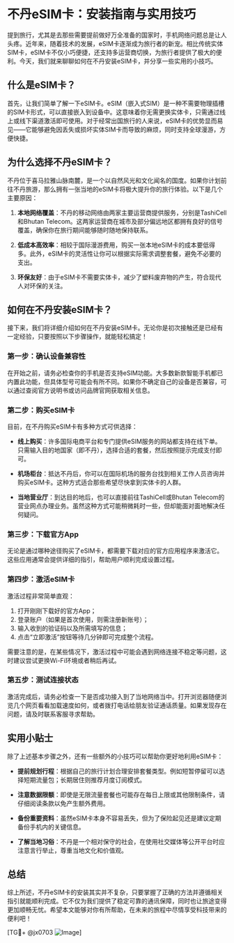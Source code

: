 # 不丹eSIM卡：安装指南与实用技巧

提到旅行，尤其是去那些需要提前做好万全准备的国家时，手机网络问题总是让人头疼。近年来，随着技术的发展，eSIM卡逐渐成为旅行者的新宠。相比传统实体SIM卡，eSIM卡不仅小巧便捷，还支持多运营商切换，为旅行者提供了极大的便利。今天，我们就来聊聊如何在不丹安装eSIM卡，并分享一些实用的小技巧。

## 什么是eSIM卡？

首先，让我们简单了解一下eSIM卡。eSIM（嵌入式SIM）是一种不需要物理插槽的SIM卡形式，可以直接嵌入到设备中。这意味着你无需更换实体卡，只需通过线上或线下渠道激活即可使用。对于经常出国旅行的人来说，eSIM卡的优势显而易见——它能够避免因丢失或损坏实体SIM卡而导致的麻烦，同时支持全球漫游，方便快捷。

## 为什么选择不丹eSIM卡？

不丹位于喜马拉雅山脉南麓，是一个以自然风光和文化闻名的国度。如果你计划前往不丹旅游，那么拥有一张当地的eSIM卡将极大提升你的旅行体验。以下是几个主要原因：

1. **本地网络覆盖**：不丹的移动网络由两家主要运营商提供服务，分别是TashiCell和Bhutan Telecom。这两家运营商在城市及部分偏远地区都拥有良好的信号覆盖，确保你在旅行期间能够随时随地保持联系。
   
2. **低成本高效率**：相较于国际漫游费用，购买一张本地eSIM卡的成本要低得多。此外，eSIM卡的灵活性让你可以根据实际需求调整套餐，避免不必要的支出。

3. **环保友好**：由于eSIM卡不需要实体卡，减少了塑料废弃物的产生，符合现代人对环保的关注。

## 如何在不丹安装eSIM卡？

接下来，我们将详细介绍如何在不丹安装eSIM卡。无论你是初次接触还是已经有一定经验，只要按照以下步骤操作，就能轻松搞定！

### 第一步：确认设备兼容性

在开始之前，请务必检查你的手机是否支持eSIM功能。大多数新款智能手机都已内置此功能，但具体型号可能会有所不同。如果你不确定自己的设备是否兼容，可以通过查阅官方说明书或访问品牌官网获取相关信息。

### 第二步：购买eSIM卡

目前，在不丹购买eSIM卡有多种方式可供选择：

- **线上购买**：许多国际电商平台和专门提供eSIM服务的网站都支持在线下单。只需输入目的地国家（即不丹），选择合适的套餐，然后按照提示完成支付即可。
  
- **机场柜台**：抵达不丹后，你可以在国际机场的服务台找到相关工作人员咨询并购买eSIM卡。这种方式适合那些希望尽快拿到实体卡的人群。

- **当地营业厅**：到达目的地后，也可以直接前往TashiCell或Bhutan Telecom的营业网点办理业务。虽然这种方式可能稍微耗时一些，但却能面对面地解决任何疑问。

### 第三步：下载官方App

无论是通过哪种途径购买了eSIM卡，都需要下载对应的官方应用程序来激活它。这些应用通常会提供详细的指引，帮助用户顺利完成设置过程。

### 第四步：激活eSIM卡

激活过程非常简单直观：

1. 打开刚刚下载好的官方App；
2. 登录账户（如果是首次使用，则需注册新账号）；
3. 输入收到的验证码以及所需填写的信息；
4. 点击“立即激活”按钮等待几分钟即可完成整个流程。

需要注意的是，在某些情况下，激活过程中可能会遇到网络连接不稳定等问题，这时建议尝试更换Wi-Fi环境或者稍后再试。

### 第五步：测试连接状态

激活完成后，请务必检查一下是否成功接入到了当地网络当中。打开浏览器随便浏览几个网页看看加载速度如何，或者拨打电话给朋友验证通话质量。如果发现存在问题，请及时联系客服寻求帮助。

## 实用小贴士

除了上述基本步骤之外，还有一些额外的小技巧可以帮助你更好地利用eSIM卡：

- **提前规划行程**：根据自己的旅行计划合理安排套餐类型。例如短暂停留可以选择短期流量包；长期居住则推荐月度订阅模式。
  
- **注意数据限额**：即使是无限流量套餐也可能存在每日上限或其他限制条件，请仔细阅读条款以免产生额外费用。

- **备份重要资料**：虽然eSIM卡本身不容易丢失，但为了保险起见还是建议定期备份手机内的关键信息。

- **了解当地习俗**：不丹是一个相对保守的社会，在使用社交媒体等公开平台时应注意言行举止，尊重当地文化和价值观。

## 总结

综上所述，不丹eSIM卡的安装其实并不复杂，只要掌握了正确的方法并遵循相关指引就能顺利完成。它不仅为我们提供了稳定可靠的通讯保障，同时也让旅途变得更加顺畅无忧。希望本文能够对你有所帮助，在未来的旅程中尽情享受科技带来的便利吧！

[TG💪+ @jx0703 ![Image](https://github.com/user-attachments/assets/dbca1d08-cadb-493c-b0ec-ad6f7a83f270)]